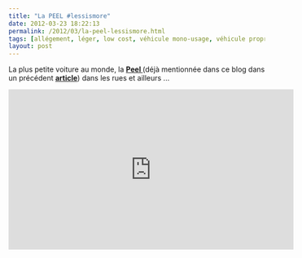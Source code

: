 ```yaml
---
title: "La PEEL #lessismore"
date: 2012-03-23 18:22:13
permalink: /2012/03/la-peel-lessismore.html
tags: [allégement, léger, low cost, véhicule mono-usage, véhicule propre]
layout: post
---
```


<p>La plus petite voiture au monde, la <a href="http://www.peelengineering.co.uk/" target="_blank"><strong>Peel </strong></a>(déjà mentionnée dans ce blog dans un précédent <a href="https://gabrielplassat.github.io/transportsdufutur/2012/02/50-ans-apres-toute-ressemblance-avec-la-situation-actuelle-ne-serait-que-pure-fiction.html" target="_blank"><strong>article</strong></a>) dans les rues et ailleurs ...</p> <p><iframe frameborder="0" height="315" src="http://www.youtube.com/embed/vW6BTlfUmck" width="560"></iframe></p>
